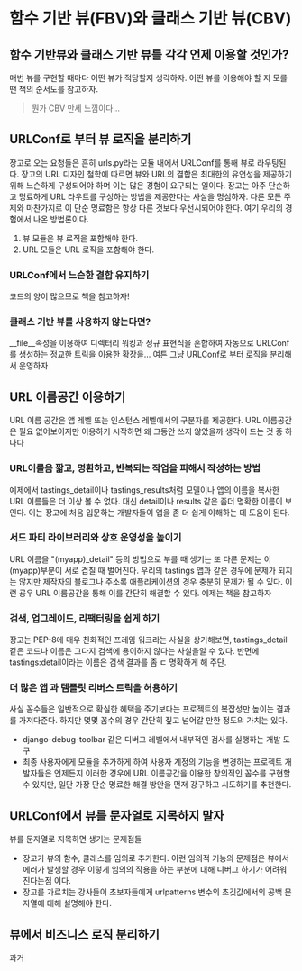 # 함수 기반 뷰(FBV)와 클래스 기반 뷰(CBV)
## 함수 기반뷰와 클래스 기반 뷰를 각각 언제 이용할 것인가?
매번 뷰를 구현할 때마다 어떤 뷰가 적당할지 생각하자. 어떤 뷰를 이용해야 할 지 모를땐 책의 순서도를 참고하자.
> 뭔가 CBV 만세 느낌이다...

## URLConf로 부터 뷰 로직을 분리하기
장고로 오는 요청들은 흔히 urls.py라는 모듈 내에서 URLConf를 통해 뷰로 라우팅된다. 장고의 URL 디자인 철학에 따르면 뷰와 URL의 결합은 최대한의 유연성을 제공하기 위해 느슨하게 구성되어야 하며 이는 많은 경험이 요구되는 일이다.
장고는 아주 단순하고 명료하게  URL 라우트를 구성하는 방법을 제공한다는 사실을 명심하자. 다른 모든 주제와 마찬가지로 이 단순 명료함은 항상 다른 것보다 우선시되어야 한다. 여기 우리의 경험에서 나온 방법론이다.
1. 뷰 모듈은 뷰 로직을 포함해야 한다.
2. URL 모듈은 URL 로직을 포함해야 한다.

### URLConf에서 느슨한 결합 유지하기
코드의 양이 많으므로 책을 참고하자!

### 클래스 기반 뷰를 사용하지 않는다면?
__file__속성을 이용하여 디렉터리 워킹과 정규 표현식을 혼합하여 자동으로 URLConf를 생성하는 정교한 트릭을 이용한 확장을...
여튼 그냥 URLConf로 부터 로직을 분리해서 운영하자

## URL 이름공간 이용하기
URL 이름 공간은 앱 레벨 또는 인스턴스 레벨에서의 구분자를 제공한다. URL 이름공간은  필요 없어보이지만 이용하기 시작하면 왜 그동안 쓰지 않았을까 생각이 드는 것 중 하나다

### URL이를음  짧고, 명환하고, 반복되는 작업을 피해서 작성하는 방법
예제에서 tastings_detail이나 tastings_results처럼 모델이나 앱의 이름을 복사한 URL 이름들은 더 이상 볼 수 없다. 대신 detail이나 results 같은 좀더 명확한 이름이 보인다. 이는 장고에 처음 입문하는 개발자들이 앱을 좀 더 쉽게 이해하는 데 도움이 된다. 

### 서드 파티 라이브러리와 상호 운영성을 높이기 
URL 이름을 "(myapp)\_detail" 등의  방법으로 부를 때 생기는 또 다른 문제는 이  (myapp)부분이 서로 겹칠 때 벌어진다. 우리의 tastings 앱과 같은 경우에 문제가 되지는 않지만 제작자의 블로그나 주소록 애플리케이션의 경우 충분히 문제가 될 수 있다. 이런 굥우 URL 이름공간을 통해 이를 간단히 해결할 수 있다. 예제는 책을 참고하자

### 검색, 업그레이드, 리팩터링을 쉽게 하기
장고는 PEP-8에 매우 친화적인 프레임 워크라는 사실을 상기해보면, tastings_detail같은 코드나 이름은 그다지 검색에 용이하지 않다는 사실을알 수 있다.
반면에 tastings:detail이라는 이름은 검색 결과를 좀 ㄷ 명확하게 해 주단.

###  더 많은 앱 과 템플릿 리버스 트릭을 허용하기
사실 꼼수들은 일반적으로 확실한 혜택을 주기보다는 프로젝트의 복잡성만 높이는 결과를 가져다준다. 하지만 몇몇 꼼수의 경우 간단히 짚고 넘어갈 만한 정도의 가치는 있다.
- django-debug-toolbar 같은 디버그 레벨에서 내부적인 검사를 실행하는 개발 도구
- 최종 사용자에게 모듈을 추가하게 하여 사용자 계정의 기능을 변경하는 프로젝트
개발자들은 언제든지 이러한 경우에 URL 이름공간을 이용한 창의적인 꼼수를 구현할 수 있지만, 일단 가장 단순 명료한 해결 방안을 먼저 강구하고 시도하기를 추천한다.

## URLConf에서 뷰를 문자열로 지목하지 말자
뷰를 문자열로 지목하면 생기는 문제점들
- 장고가 뷰의 함수, 클래스를 임의로 추가한다. 이런 임의적 기능의 문제점은 뷰에서 에러가 발생할 경우 이렇게 임의의 작용을 하는 부분에 대해 디버그 하기가 어려워진다는점 이다.
- 장고를 가르치는 강사들이 초보자들에게 urlpatterns 변수의 초깃값에서의 공백 문자열에 대해 설명해야 한다.

## 뷰에서 비즈니스 로직 분리하기
과거 

